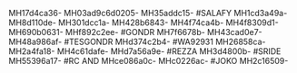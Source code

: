 MH17d4ca36-
MH03ad9c6d0205-
MH35addc15-
#SALAFY
MH1cd3a49a-
MH8d110de-
MH301dcc1a-
MH428b6843-
MH4f74ca4b-
MH4f8309d1-
MH690b0631-
MHf892c2ee-
#GONDR
MH7f6678b-
MH43cad0e7-
MH48a986af-
#TESGONDR
MHd374c2b4-
#WA92931
MH26858ca-
MH2a4fa18-
MH4c61dafe-
MHd7a56a9e-
#REZZA
MH3d4800b-
#SRIDE
MH55396a17-
#RC AND
MHce086a0c-
MHc0226ac-
#JOKO
MH2c16509-